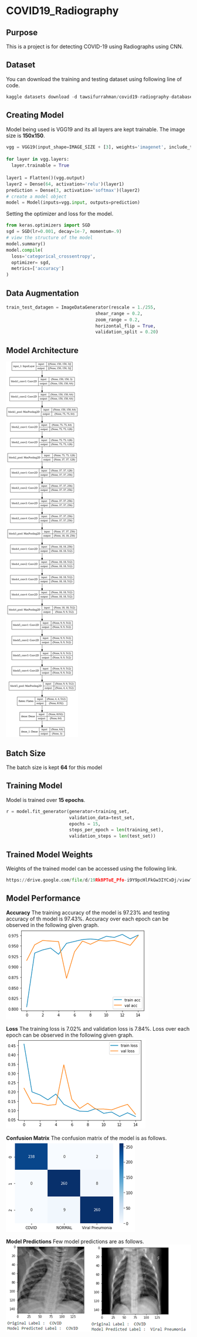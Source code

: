 # COVID19_Radiography

## Purpose
This is a project is for detecting COVID-19 using Radiographs using CNN.

## Dataset
You can download the training and testing dataset using following line of code.

```python
kaggle datasets download -d tawsifurrahman/covid19-radiography-database
```

## Creating Model
Model being used is VGG19 and its all layers are kept trainable. The image size is **150x150**.

```python
vgg = VGG19(input_shape=IMAGE_SIZE + [3], weights='imagenet', include_top=False)

for layer in vgg.layers:
  layer.trainable = True

layer1 = Flatten()(vgg.output)
layer2 = Dense(64, activation='relu')(layer1)
prediction = Dense(3, activation='softmax')(layer2)
# create a model object
model = Model(inputs=vgg.input, outputs=prediction)
```

Setting the optimizer and loss for the model.

```python
from keras.optimizers import SGD
sgd = SGD(lr=0.001, decay=1e-7, momentum=.9)
# view the structure of the model
model.summary()
model.compile(
  loss='categorical_crossentropy',
  optimizer= sgd,
  metrics=['accuracy']
)
```

## Data Augmentation

```python
train_test_datagen = ImageDataGenerator(rescale = 1./255,
                                  shear_range = 0.2,
                                  zoom_range = 0.2,
                                  horizontal_flip = True,
                                  validation_split = 0.20)

```
## Model Architecture

![alt text](https://github.com/MuhammadJunaidAkram/COVID19_Radiography/blob/main/images/arch.png?raw=true)

## Batch Size
The batch size is kept **64** for this model

## Training Model
Model is trained over **15 epochs**.
```python
r = model.fit_generator(generator=training_set,
                        validation_data=test_set,
                        epochs = 15,
                        steps_per_epoch = len(training_set),
                        validation_steps = len(test_set))
```

## Trained Model Weights
Weights of the trained model can be accessed using the following link.
```python
https://drive.google.com/file/d/19Rk8PTuE_Pfo-i9Y9pcHlFkGw3IYCxDj/view?usp=sharing
```

## Model Performance
**Accuracy**
The training accuracy of the model is 97.23% and testing accuracy of th model is 97.43%. Accuracy over each epoch can be observed in the following given graph.<br />
![alt text](https://github.com/MuhammadJunaidAkram/COVID19_Radiography/blob/main/images/accuracy.PNG?raw=true)

**Loss**
The training loss is 7.02% and validation loss is 7.84%. Loss over each epoch can be observed in the following given graph.<br />
![alt text](https://github.com/MuhammadJunaidAkram/COVID19_Radiography/blob/main/images/loss.PNG?raw=true)

**Confusion Matrix**
The confusion matrix of the model is as follows.<br />
![alt text](https://github.com/MuhammadJunaidAkram/COVID19_Radiography/blob/main/images/confusion_matrix.png?raw=true)

**Model Predictions**
Few model predictions are as follows.<br />
![alt text](https://github.com/MuhammadJunaidAkram/COVID19_Radiography/blob/main/images/pred_labels_results.png?raw=true)
